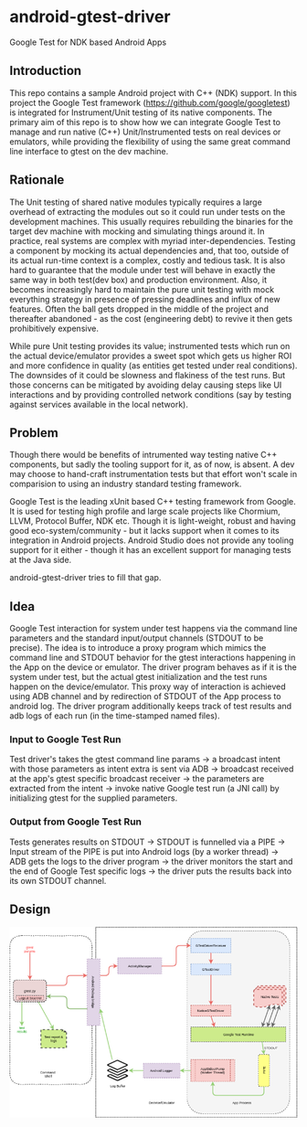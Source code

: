 # android-gtest-driver
Google Test for NDK based Android Apps

## Introduction

This repo contains a sample Android project with C++ (NDK) support. In
this project the Google Test framework
(https://github.com/google/googletest) is integrated for
Instrument/Unit testing of its native components. The primary aim of
this repo is to show how we can integrate Google Test to manage and
run native (C++) Unit/Instrumented tests on real devices or emulators,
while providing the flexibility of using the same great command line
interface to gtest on the dev machine.

## Rationale

The Unit testing of shared native modules typically requires a large
overhead of extracting the modules out so it could run under tests on
the development machines. This usually requires rebuilding the
binaries for the target dev machine with mocking and simulating things
around it. In practice, real systems are complex with myriad
inter-dependencies. Testing a component by mocking its actual
dependencies and, that too, outside of its actual run-time context is
a complex, costly and tedious task. It is also hard to guarantee that
the module under test will behave in exactly the same way in both
test(dev box) and production environment. Also, it becomes
increasingly hard to maintain the pure unit testing with mock
everything strategy in presence of pressing deadlines and influx of
new features. Often the ball gets dropped in the middle of the project
and thereafter abandoned - as the cost (engineering debt) to revive it
then gets prohibitively expensive.

While pure Unit testing provides its value; instrumented tests which
run on the actual device/emulator provides a sweet spot which gets us
higher ROI and more confidence in quality (as entities get tested
under real conditions). The downsides of it could be slowness and
flakiness of the test runs. But those concerns can be mitigated by
avoiding delay causing steps like UI interactions and by providing
controlled network conditions (say by testing against services
available in the local network).

## Problem

Though there would be benefits of intrumented way testing native C++
components, but sadly the tooling support for it, as of now, is
absent. A dev may choose to hand-craft instrumentation tests but that
effort won't scale in comparision to using an industry standard
testing framework.

Google Test is the leading xUnit based C++ testing framework from
Google. It is used for testing high profile and large scale projects
like Chormium, LLVM, Protocol Buffer, NDK etc. Though it is
light-weight, robust and having good eco-system/community - but it
lacks support when it comes to its integration in Android
projects. Android Studio does not provide any tooling support for it
either - though it has an excellent support for managing tests at the
Java side.

android-gtest-driver tries to fill that gap.

## Idea

Google Test interaction for system under test happens via the command
line parameters and the standard input/output channels (STDOUT to be
precise). The idea is to introduce a proxy program which mimics the
command line and STDOUT behavior for the gtest interactions happening
in the App on the device or emulator. The driver program behaves as if
it is the system under test, but the actual gtest initialization and
the test runs happen on the device/emulator. This proxy way of
interaction is achieved using ADB channel and by redirection of STDOUT
of the App process to android log. The driver program additionally
keeps track of test results and adb logs of each run (in the
time-stamped named files).

### Input to Google Test Run

Test driver's takes the gtest command line params -> a broadcast
intent with those parameters as intent extra is sent via ADB ->
broadcast received at the app's gtest specific broadcast receiver ->
the parameters are extracted from the intent -> invoke native Google
test run (a JNI call) by initializing gtest for the supplied
parameters.

### Output from Google Test Run

Tests generates results on STDOUT -> STDOUT is funnelled via a PIPE ->
Input stream of the PIPE is put into Android logs (by a worker thread)
-> ADB gets the logs to the driver program -> the driver monitors the
start and the end of Google Test specific logs -> the driver puts the
results back into its own STDOUT channel.

## Design

![Android Google Test Driver](android_gtest_driver.png)
